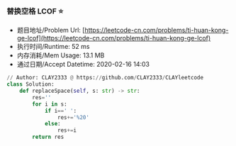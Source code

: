 
### 替换空格 LCOF :star:
- 题目地址/Problem Url: [https://leetcode-cn.com/problems/ti-huan-kong-ge-lcof](https://leetcode-cn.com/problems/ti-huan-kong-ge-lcof)
- 执行时间/Runtime: 52 ms 
- 内存消耗/Mem Usage: 13.1 MB
- 通过日期/Accept Datetime: 2020-02-16 14:03
```python
// Author: CLAY2333 @ https://github.com/CLAY2333/CLAYleetcode
class Solution:
    def replaceSpace(self, s: str) -> str:
        res=''
        for i in s:
            if i==' ':
                res+='%20'
            else:
                res+=i
        return res

```
